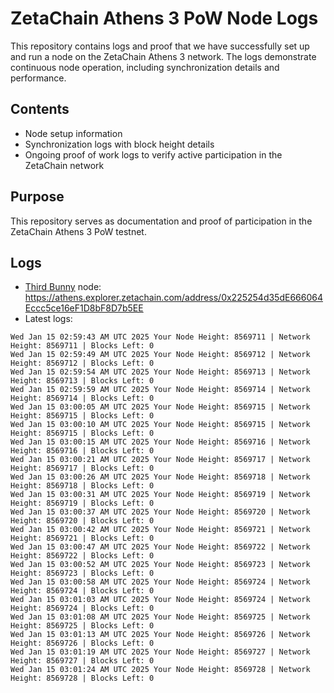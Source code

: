 # ZetaChain Athens 3 PoW Node Logs
This repository contains logs and proof that we have successfully set up and run a node on the ZetaChain Athens 3 network. The logs demonstrate continuous node operation, including synchronization details and performance.

## Contents
- Node setup information
- Synchronization logs with block height details
- Ongoing proof of work logs to verify active participation in the ZetaChain network

## Purpose
This repository serves as documentation and proof of participation in the ZetaChain Athens 3 PoW testnet.

## Logs

- [Third Bunny](https://thirdbunny.xyz/) node: https://athens.explorer.zetachain.com/address/0x225254d35dE666064Eccc5ce16eF1D8bF8D7b5EE
- Latest logs:
```
Wed Jan 15 02:59:43 AM UTC 2025 Your Node Height: 8569711 | Network Height: 8569711 | Blocks Left: 0
Wed Jan 15 02:59:49 AM UTC 2025 Your Node Height: 8569712 | Network Height: 8569712 | Blocks Left: 0
Wed Jan 15 02:59:54 AM UTC 2025 Your Node Height: 8569713 | Network Height: 8569713 | Blocks Left: 0
Wed Jan 15 02:59:59 AM UTC 2025 Your Node Height: 8569714 | Network Height: 8569714 | Blocks Left: 0
Wed Jan 15 03:00:05 AM UTC 2025 Your Node Height: 8569715 | Network Height: 8569715 | Blocks Left: 0
Wed Jan 15 03:00:10 AM UTC 2025 Your Node Height: 8569715 | Network Height: 8569715 | Blocks Left: 0
Wed Jan 15 03:00:15 AM UTC 2025 Your Node Height: 8569716 | Network Height: 8569716 | Blocks Left: 0
Wed Jan 15 03:00:21 AM UTC 2025 Your Node Height: 8569717 | Network Height: 8569717 | Blocks Left: 0
Wed Jan 15 03:00:26 AM UTC 2025 Your Node Height: 8569718 | Network Height: 8569718 | Blocks Left: 0
Wed Jan 15 03:00:31 AM UTC 2025 Your Node Height: 8569719 | Network Height: 8569719 | Blocks Left: 0
Wed Jan 15 03:00:37 AM UTC 2025 Your Node Height: 8569720 | Network Height: 8569720 | Blocks Left: 0
Wed Jan 15 03:00:42 AM UTC 2025 Your Node Height: 8569721 | Network Height: 8569721 | Blocks Left: 0
Wed Jan 15 03:00:47 AM UTC 2025 Your Node Height: 8569722 | Network Height: 8569722 | Blocks Left: 0
Wed Jan 15 03:00:52 AM UTC 2025 Your Node Height: 8569723 | Network Height: 8569723 | Blocks Left: 0
Wed Jan 15 03:00:58 AM UTC 2025 Your Node Height: 8569724 | Network Height: 8569724 | Blocks Left: 0
Wed Jan 15 03:01:03 AM UTC 2025 Your Node Height: 8569724 | Network Height: 8569724 | Blocks Left: 0
Wed Jan 15 03:01:08 AM UTC 2025 Your Node Height: 8569725 | Network Height: 8569725 | Blocks Left: 0
Wed Jan 15 03:01:13 AM UTC 2025 Your Node Height: 8569726 | Network Height: 8569726 | Blocks Left: 0
Wed Jan 15 03:01:19 AM UTC 2025 Your Node Height: 8569727 | Network Height: 8569727 | Blocks Left: 0
Wed Jan 15 03:01:24 AM UTC 2025 Your Node Height: 8569728 | Network Height: 8569728 | Blocks Left: 0
```
